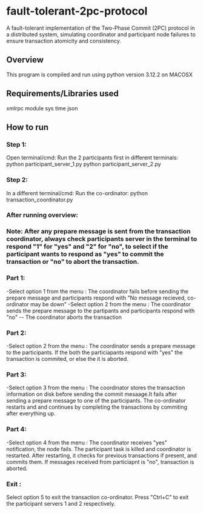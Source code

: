 # fault-tolerant-2pc-protocol
A fault-tolerant implementation of the Two-Phase Commit (2PC) protocol in a distributed system, simulating coordinator and participant node failures to ensure transaction atomicity and consistency.


## Overview
This program is compiled and run using python version 3.12.2 on MACOSX

## Requirements/Libraries used
xmlrpc module 
sys
time
json


## How to run
### Step 1:
Open terminal/cmd:
Run the 2 participants first in different terminals:	
python participant_server_1.py
python participant_server_2.py

### Step 2:
In a different terminal/cmd:
Run the co-ordinator:
python transaction_coordinator.py


### After running overview:
### Note: After any prepare message is sent from the transaction coordinator, always check participants server in the terminal to respond "1" for "yes" and "2" for "no", to select if the participant wants to respond as "yes" to commit the transaction or "no" to abort the transaction.

### Part 1:
-Select option 1 from the menu : The coordinator fails before sending the prepare message and participants respond with "No message recieved, co-ordinator may be down"
-Select option 2 from the menu : The coordinator sends the prepare message to the partipants and participants respond with "no"
-- The coordinator aborts the transaction

### Part 2:
-Select option 2 from the menu : The coordinator sends a prepare message to the participants. If the both the particiapants respond with "yes" the transaction is commited, or else the it is aborted.

### Part 3:
-Select option 3 from the menu : The coordinator stores  the transaction information on disk before sending the commit mesaage.It fails after sending a prepare message to one of the participants. The co-ordinator restarts and and continues by completing the transactions by commiting after everything up.

### Part 4:
-Select option 4 from the menu : The coordinator receives "yes" notification, the node fails. The participant task is killed and coordinator is restarted. After restarting, it checks for previous transactions if present, and commits them. If messages received from particiapnt is "no", transaction is aborted.


### Exit : 
Select option 5 to exit the transaction co-ordinator. 
Press "Ctrl+C" to exit the participant servers 1 and 2 respectively.
